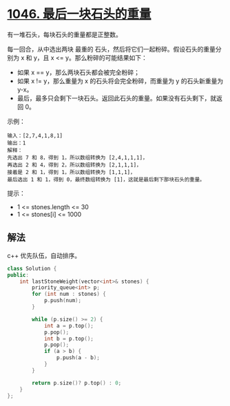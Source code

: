 # [1046. 最后一块石头的重量](https://leetcode-cn.com/problems/last-stone-weight/)
有一堆石头，每块石头的重量都是正整数。

每一回合，从中选出两块 最重的 石头，然后将它们一起粉碎。假设石头的重量分别为 x 和 y，且 x <= y。那么粉碎的可能结果如下：

* 如果 x == y，那么两块石头都会被完全粉碎；
* 如果 x != y，那么重量为 x 的石头将会完全粉碎，而重量为 y 的石头新重量为 y-x。
* 最后，最多只会剩下一块石头。返回此石头的重量。如果没有石头剩下，就返回 0。

 

示例：
```
输入：[2,7,4,1,8,1]
输出：1
解释：
先选出 7 和 8，得到 1，所以数组转换为 [2,4,1,1,1]，
再选出 2 和 4，得到 2，所以数组转换为 [2,1,1,1]，
接着是 2 和 1，得到 1，所以数组转换为 [1,1,1]，
最后选出 1 和 1，得到 0，最终数组转换为 [1]，这就是最后剩下那块石头的重量。
```

提示：

* 1 <= stones.length <= 30
* 1 <= stones[i] <= 1000
## 解法
c++ 优先队伍，自动排序。
```c++
class Solution {
public:
    int lastStoneWeight(vector<int>& stones) {
        priority_queue<int> p;
        for (int num : stones) {
            p.push(num);
        }

        while (p.size() >= 2) {
            int a = p.top();
            p.pop();
            int b = p.top();
            p.pop();
            if (a > b) {
                p.push(a - b);
            }
        }

        return p.size()? p.top() : 0;
    }
};
```
